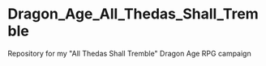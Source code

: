 # Dragon_Age_All_Thedas_Shall_Tremble
Repository for my "All Thedas Shall Tremble" Dragon Age RPG campaign
